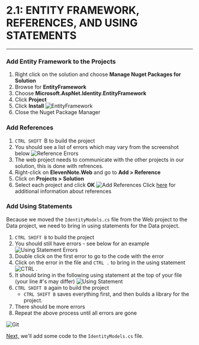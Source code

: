 # 2.1: ENTITY FRAMEWORK, REFERENCES, AND USING STATEMENTS
---
### Add Entity Framework to the Projects
1. Right click on the solution and choose **Manage Nuget Packages for Solution**
2. Browse for **EntityFramework**
3. Choose **Microsoft.AspNet.Identity.EntityFramework**
4. Click **Project**
5. Click **Install**
![EntityFramework](/assets/2.1-A.png)
6. Close the Nuget Package Manager

### Add References
1. `CTRL SHIFT `B to build the project
2. You should see a list of errors which may vary from the screenshot below
![Reference Errors](/assets/2.1-B.png)
3. The web project needs to communicate with the other projects in our solution, this is done with refrences.
4. Right-click on **ElevenNote.Web** and go to **Add > Reference**
5. Click on **Projects > Solution**
6. Select each project and click **OK**
![Add References](/assets/2.1-C.png)
Click [here](2.1a-References.md) for additional information about references

### Add Using Statements
Because we moved the `IdentityModels.cs` file from the Web project to the Data project, we need to bring in using statements for the Data project.
1. `CTRL SHIFT B` to build the project
2. You should still have errors - see below for an example
![Using Statement Errors](/assets/2.1-D.png)
3. Double click on the first error to go to the code with the error
4. Click on the error in the file and `CTRL .` to bring in the using statement
![CTRL .](/assets/2.1-E.png)
5. It should bring in the following using statement at the top of your file (your line #'s may differ)
![Using Statement](/assets/2.1-F.png)
6. `CTRL SHIFT B` again to build the project
   - `CTRL SHIFT B` saves everything first, and then builds a library for the project.
7. There should be more errors
8. Repeat the above process until all errors are gone

![Git](/assets/devicons_github_badge.png)

[Next,](2.2-IdentityModelsSetup.md) we'll add some code to the `IdentityModels.cs` file.

